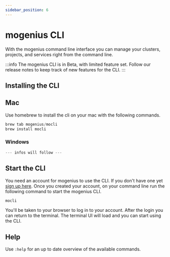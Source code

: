 ```yaml
---
sidebar_position: 6
---
```


# mogenius CLI

With the mogenius command line interface you can manage your clusters, projects, and services right from the command line. 

:::info
The mogenius CLI is in Beta, with limited feature set. Follow our release notes to keep track of new features for the CLI.
:::

## Installing the CLI

## Mac
Use homebrew to install the cli on your mac with the following commands.

```jsx
brew tab mogenius/mocli
brew install mocli
```

### Windows
```jsx
--- infos will follow ---
```

## Start the CLI
You need an account for mogenius to use the CLI. If you don't have one yet [sign up here](https://app.mogenius.com).
Once you created your account, on your command line run the following command to start the mogenius CLI.

```jsx
mocli
```

You'll be taken to your browser to log in to your account. After the login you can return to the terminal. The terminal UI will load and you can start using the CLI.

## Help
Use `:help` for an up to date overview of the available commands.